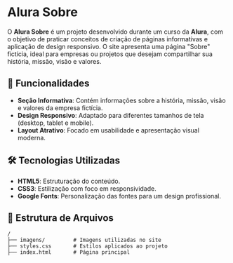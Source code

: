 # Alura Sobre

O **Alura Sobre** é um projeto desenvolvido durante um curso da **Alura**, com o objetivo de praticar conceitos de criação de páginas informativas e aplicação de design responsivo. O site apresenta uma página "Sobre" fictícia, ideal para empresas ou projetos que desejam compartilhar sua história, missão, visão e valores.

## 🚀 Funcionalidades

- **Seção Informativa**: Contém informações sobre a história, missão, visão e valores da empresa fictícia.
- **Design Responsivo**: Adaptado para diferentes tamanhos de tela (desktop, tablet e mobile).
- **Layout Atrativo**: Focado em usabilidade e apresentação visual moderna.

## 🛠️ Tecnologias Utilizadas

- **HTML5**: Estruturação do conteúdo.
- **CSS3**: Estilização com foco em responsividade.
- **Google Fonts**: Personalização das fontes para um design profissional.

## 📂 Estrutura de Arquivos

```plaintext
/
├── imagens/         # Imagens utilizadas no site
├── styles.css       # Estilos aplicados ao projeto
├── index.html       # Página principal
